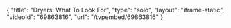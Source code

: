 {
    "title": "Dryers: What To Look For",
    "type": "solo",
    "layout": "iframe-static",
    "videoId": "69863816",
    "url": "\/tvpembed\/69863816"
}